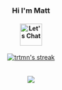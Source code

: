 <div align="center">
  <!--Whoops -->
<!--- <img src="https://cdn.trtmn.com/wp-content/uploads/2021/06/6cf0969498d9cba2cc667952d0685a9e-sticker.png" alt="drawing" width="200"/>-->
</div>

<h3 align="center"> Hi I'm Matt </h3>
<h4 align="center">
  <a href="https://trtmn.io/chat/">
    <img src="https://img.shields.io/badge/Let's%20Chat-blue.svg" alt="Let's Chat" height="50">
  </a>
</h4>

<div align="center">
    <a href="https://git.io/streak-stats">
     <img src="https://streak-stats.demolab.com?user=trtmn&theme=yellowdark&border_radius=25&date_format=M%20j%5B%2C%20Y%5D)" alt="trtmn's streak" />
    </a>
</div>
<br><br>
<div align="center">
    <a href="https://github.com/anuraghazra/github-readme-stats">
        <img src="https://github-readme-stats.vercel.app/api/top-langs/?username=trtmn&theme=dark"
    </a>    
</div>
